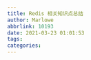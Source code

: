 ```yaml
---
title: Redis 相关知识点总结
author: Marlowe
abbrlink: 10193
date: 2021-03-23 01:01:53
tags:
categories:
---
```


